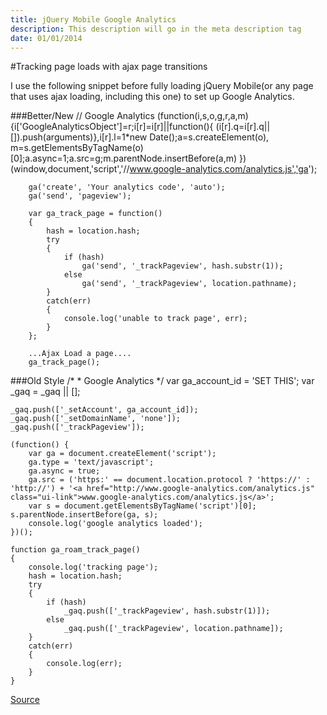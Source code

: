 ```yaml
---
title: jQuery Mobile Google Analytics
description: This description will go in the meta description tag
date: 01/01/2014
---
```


#Tracking page loads with ajax page transitions
<div>
	<div class="content well" >
	I use the following snippet before fully loading jQuery Mobile(or any page that uses ajax loading, including this one) to set up Google Analytics.
	</div>
</div>


###Better/New
		// Google Analytics
		(function(i,s,o,g,r,a,m){i['GoogleAnalyticsObject']=r;i[r]=i[r]||function(){
		(i[r].q=i[r].q||[]).push(arguments)},i[r].l=1*new Date();a=s.createElement(o),
		m=s.getElementsByTagName(o)[0];a.async=1;a.src=g;m.parentNode.insertBefore(a,m)
		})(window,document,'script','//www.google-analytics.com/analytics.js','ga');
		
		ga('create', 'Your analytics code', 'auto');
		ga('send', 'pageview');
		
		var ga_track_page = function()
		{
			hash = location.hash;
			try
			{
				if (hash)
					ga('send', '_trackPageview', hash.substr(1));
				else
					ga('send', '_trackPageview', location.pathname);
			}
			catch(err)
			{
				console.log('unable to track page', err);
			}
		};
		
		...Ajax Load a page....
		ga_track_page();
	

###Old Style
	/* 
	 * Google Analytics
	 */
	var ga_account_id = 'SET THIS';
	var _gaq = _gaq || [];
	 
	_gaq.push(['_setAccount', ga_account_id]);
	_gaq.push(['_setDomainName', 'none']);
	_gaq.push(['_trackPageview']);
	 
	(function() {
	    var ga = document.createElement('script');
	    ga.type = 'text/javascript';
	    ga.async = true;
	    ga.src = ('https:' == document.location.protocol ? 'https://' : 'http://') + '<a href="http://www.google-analytics.com/analytics.js" class="ui-link">www.google-analytics.com/analytics.js</a>';
	    var s = document.getElementsByTagName('script')[0]; s.parentNode.insertBefore(ga, s);
	    console.log('google analytics loaded');
	})();
	 
	function ga_roam_track_page()
	{
	    console.log('tracking page');
	    hash = location.hash;
	    try
	    {
	        if (hash)
	            _gaq.push(['_trackPageview', hash.substr(1)]);
	        else
	            _gaq.push(['_trackPageview', location.pathname]);
	    }
	    catch(err)
	    {
	        console.log(err);
	    }
	}

[Source](http://blog.mojotech.com/post/29501319906/google-analytics-within-jquery-mobile)
